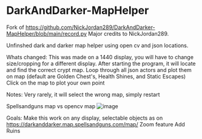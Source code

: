 # DarkAndDarker-MapHelper

Fork of https://github.com/NickJordan289/DarkAndDarker-MapHelper/blob/main/record.py
Major credits to NickJordan289.

Unfinshed dark and darker map helper using open cv and json locations.



Whats changed:
	  This was made on a 1440 display, you will have to change size/cropping for a different display.
	  After starting the program, it will locate and find the correct crypt map.
	  Loop through all json actors and plot them on map (default are Golden Chest's, Health Shines, and Static Escapes)
	  Click on the map to plot your own point

Notes:
  Very rarely, it will select the wrong map, simply restart

Spellsandguns map vs opencv map
![image](https://github.com/debug-it/DarkAndDarker-MapHelper/assets/63371037/4aeb0d66-e1b8-4074-a5d4-2e33ee6d093b)

Goals:
	  Make this work on any display, selectable objects as on https://darkanddarker.map.spellsandguns.com/map/
	  Zoom feature
	  Add Ruins
  




